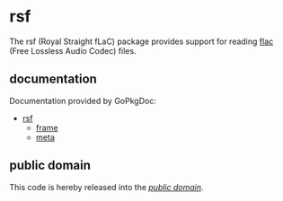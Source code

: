 rsf
===

The rsf (Royal Straight fLaC) package provides support for reading [flac][]
(Free Lossless Audio Codec) files.

[flac]: http://flac.sourceforge.net/

documentation
-------------

Documentation provided by GoPkgDoc:

   - [rsf][]
       - [frame][]
       - [meta][]

[rsf]: http://go.pkgdoc.org/github.com/mewkiz/rsf
[frame]: http://go.pkgdoc.org/github.com/mewkiz/rsf/frame
[meta]: http://go.pkgdoc.org/github.com/mewkiz/rsf/meta

public domain
-------------

This code is hereby released into the *[public domain][]*.

[public domain]: https://creativecommons.org/publicdomain/zero/1.0/
